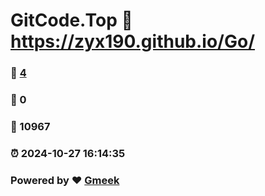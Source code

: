 # GitCode.Top :link: https://zyx190.github.io/Go/ 
### :page_facing_up: [4](https://zyx190.github.io/Go//tag.html) 
### :speech_balloon: 0 
### :hibiscus: 10967 
### :alarm_clock: 2024-10-27 16:14:35 
### Powered by :heart: [Gmeek](https://github.com/Meekdai/Gmeek)
